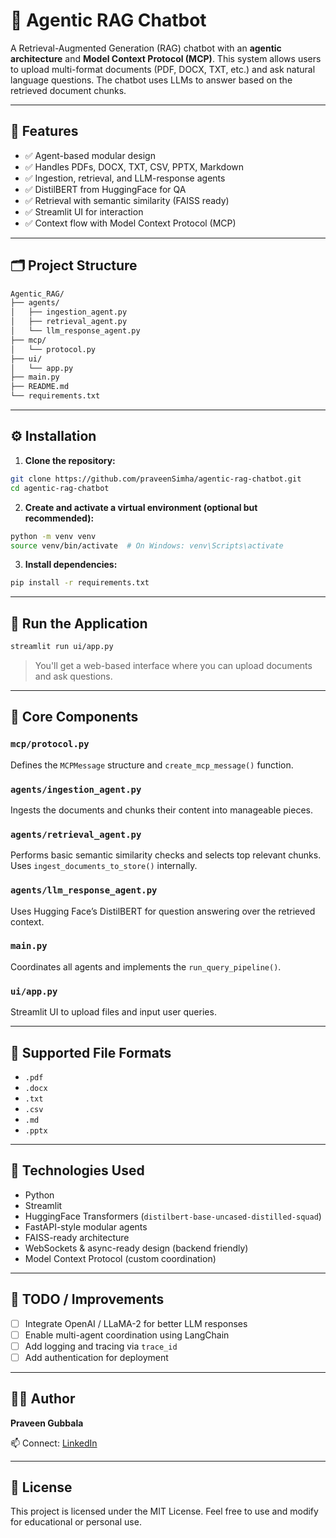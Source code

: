
# 📄 Agentic RAG Chatbot

A Retrieval-Augmented Generation (RAG) chatbot with an **agentic architecture** and **Model Context Protocol (MCP)**. This system allows users to upload multi-format documents (PDF, DOCX, TXT, etc.) and ask natural language questions. The chatbot uses LLMs to answer based on the retrieved document chunks.

---

## 🧠 Features

- ✅ Agent-based modular design
- ✅ Handles PDFs, DOCX, TXT, CSV, PPTX, Markdown
- ✅ Ingestion, retrieval, and LLM-response agents
- ✅ DistilBERT from HuggingFace for QA
- ✅ Retrieval with semantic similarity (FAISS ready)
- ✅ Streamlit UI for interaction
- ✅ Context flow with Model Context Protocol (MCP)

---

## 🗂️ Project Structure

```bash
Agentic_RAG/
├── agents/
│   ├── ingestion_agent.py
│   ├── retrieval_agent.py
│   └── llm_response_agent.py
├── mcp/
│   └── protocol.py
├── ui/
│   └── app.py
├── main.py
├── README.md
└── requirements.txt
````

---

## ⚙️ Installation

1. **Clone the repository:**

```bash
git clone https://github.com/praveenSimha/agentic-rag-chatbot.git
cd agentic-rag-chatbot
```

2. **Create and activate a virtual environment (optional but recommended):**

```bash
python -m venv venv
source venv/bin/activate  # On Windows: venv\Scripts\activate
```

3. **Install dependencies:**

```bash
pip install -r requirements.txt
```

---

## 🚀 Run the Application

```bash
streamlit run ui/app.py
```

> You'll get a web-based interface where you can upload documents and ask questions.

---

## 🧩 Core Components

### `mcp/protocol.py`

Defines the `MCPMessage` structure and `create_mcp_message()` function.

### `agents/ingestion_agent.py`

Ingests the documents and chunks their content into manageable pieces.

### `agents/retrieval_agent.py`

Performs basic semantic similarity checks and selects top relevant chunks. Uses `ingest_documents_to_store()` internally.

### `agents/llm_response_agent.py`

Uses Hugging Face’s DistilBERT for question answering over the retrieved context.

### `main.py`

Coordinates all agents and implements the `run_query_pipeline()`.

### `ui/app.py`

Streamlit UI to upload files and input user queries.

---

## 🧪 Supported File Formats

* `.pdf`
* `.docx`
* `.txt`
* `.csv`
* `.md`
* `.pptx`

---

## 🧠 Technologies Used

* Python
* Streamlit
* HuggingFace Transformers (`distilbert-base-uncased-distilled-squad`)
* FastAPI-style modular agents
* FAISS-ready architecture
* WebSockets & async-ready design (backend friendly)
* Model Context Protocol (custom coordination)

---

## 📌 TODO / Improvements

* [ ] Integrate OpenAI / LLaMA-2 for better LLM responses
* [ ] Enable multi-agent coordination using LangChain
* [ ] Add logging and tracing via `trace_id`
* [ ] Add authentication for deployment

---

## 🧑‍💻 Author

**Praveen Gubbala**


📫 Connect: [LinkedIn](https://www.linkedin.com/in/gpln)

---

## 📄 License

This project is licensed under the MIT License.
Feel free to use and modify for educational or personal use.


